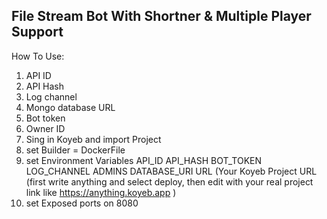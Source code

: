 ## File Stream Bot With Shortner & Multiple Player Support

How To Use:
1. API ID
2. API Hash
3. Log channel
4. Mongo database URL
5. Bot token
6. Owner ID
1. Sing in Koyeb and import Project
2. set Builder = DockerFile
3. set Environment Variables
   API_ID
   API_HASH
   BOT_TOKEN
   LOG_CHANNEL
   ADMINS
   DATABASE_URI
   URL (Your Koyeb Project URL (first write anything and select deploy, then edit with your real project link like https://anything.koyeb.app )
4. set Exposed ports on 8080
